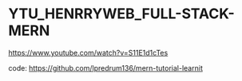# YTU_HENRRYWEB_FULL-STACK-MERN


https://www.youtube.com/watch?v=S11E1d1cTes

code: https://github.com/lpredrum136/mern-tutorial-learnit
